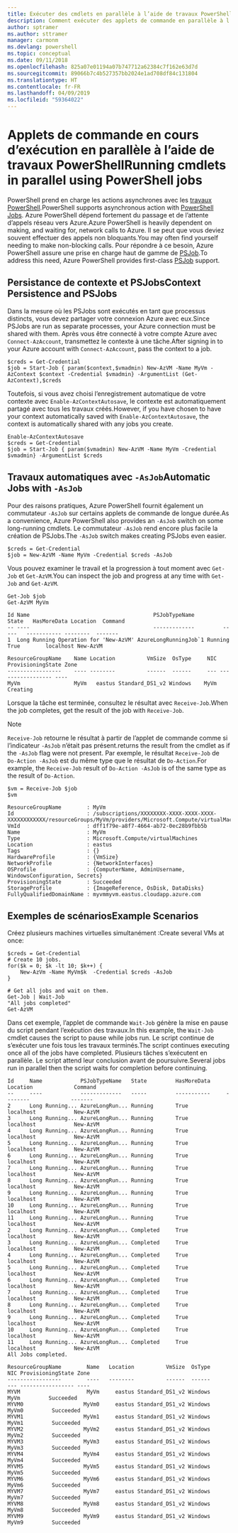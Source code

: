 ```yaml
---
title: Exécuter des cmdlets en parallèle à l’aide de travaux PowerShell
description: Comment exécuter des applets de commande en parallèle à l’aide du paramètre -AsJob.
author: sptramer
ms.author: sttramer
manager: carmonm
ms.devlang: powershell
ms.topic: conceptual
ms.date: 09/11/2018
ms.openlocfilehash: 825a07e01194a07b747712a62384c7f162e63d7d
ms.sourcegitcommit: 89066b7c4b527357bb2024e1ad708df84c131804
ms.translationtype: HT
ms.contentlocale: fr-FR
ms.lasthandoff: 04/09/2019
ms.locfileid: "59364022"
---
```

# <a name="running-cmdlets-in-parallel-using-powershell-jobs"></a><span data-ttu-id="0431e-103">Applets de commande en cours d’exécution en parallèle à l’aide de travaux PowerShell</span><span class="sxs-lookup"><span data-stu-id="0431e-103">Running cmdlets in parallel using PowerShell jobs</span></span>

<span data-ttu-id="0431e-104">PowerShell prend en charge les actions asynchrones avec les [travaux PowerShell](/powershell/module/microsoft.powershell.core/about/about_jobs).</span><span class="sxs-lookup"><span data-stu-id="0431e-104">PowerShell supports asynchronous action with [PowerShell Jobs](/powershell/module/microsoft.powershell.core/about/about_jobs).</span></span>
<span data-ttu-id="0431e-105">Azure PowerShell dépend fortement du passage et de l’attente d’appels réseau vers Azure.</span><span class="sxs-lookup"><span data-stu-id="0431e-105">Azure PowerShell is heavily dependent on making, and waiting for, network calls to Azure.</span></span> <span data-ttu-id="0431e-106">Il se peut que vous deviez souvent effectuer des appels non bloquants.</span><span class="sxs-lookup"><span data-stu-id="0431e-106">You may often find yourself needing to make non-blocking calls.</span></span> <span data-ttu-id="0431e-107">Pour répondre à ce besoin, Azure PowerShell assure une prise en charge haut de gamme de [PSJob](/powershell/module/microsoft.powershell.core/about/about_jobs).</span><span class="sxs-lookup"><span data-stu-id="0431e-107">To address this need, Azure PowerShell provides first-class [PSJob](/powershell/module/microsoft.powershell.core/about/about_jobs) support.</span></span>

## <a name="context-persistence-and-psjobs"></a><span data-ttu-id="0431e-108">Persistance de contexte et PSJobs</span><span class="sxs-lookup"><span data-stu-id="0431e-108">Context Persistence and PSJobs</span></span>

<span data-ttu-id="0431e-109">Dans la mesure où les PSJobs sont exécutés en tant que processus distincts, vous devez partager votre connexion Azure avec eux.</span><span class="sxs-lookup"><span data-stu-id="0431e-109">Since PSJobs are run as separate processes, your Azure connection must be shared with them.</span></span> <span data-ttu-id="0431e-110">Après vous être connecté à votre compte Azure avec `Connect-AzAccount`, transmettez le contexte à une tâche.</span><span class="sxs-lookup"><span data-stu-id="0431e-110">After signing in to your Azure account with `Connect-AzAccount`, pass the context to a job.</span></span>

```azurepowershell-interactive
$creds = Get-Credential
$job = Start-Job { param($context,$vmadmin) New-AzVM -Name MyVm -AzContext $context -Credential $vmadmin} -ArgumentList (Get-AzContext),$creds
```

<span data-ttu-id="0431e-111">Toutefois, si vous avez choisi l’enregistrement automatique de votre contexte avec `Enable-AzContextAutosave`, le contexte est automatiquement partagé avec tous les travaux créés.</span><span class="sxs-lookup"><span data-stu-id="0431e-111">However, if you have chosen to have your context automatically saved with `Enable-AzContextAutosave`, the context is automatically shared with any jobs you create.</span></span>

```azurepowershell-interactive
Enable-AzContextAutosave
$creds = Get-Credential
$job = Start-Job { param($vmadmin) New-AzVM -Name MyVm -Credential $vmadmin} -ArgumentList $creds
```

## <a name="automatic-jobs-with--asjob"></a><span data-ttu-id="0431e-112">Travaux automatiques avec `-AsJob`</span><span class="sxs-lookup"><span data-stu-id="0431e-112">Automatic Jobs with `-AsJob`</span></span>

<span data-ttu-id="0431e-113">Pour des raisons pratiques, Azure PowerShell fournit également un commutateur `-AsJob` sur certains applets de commande de longue durée.</span><span class="sxs-lookup"><span data-stu-id="0431e-113">As a convenience, Azure PowerShell also provides an `-AsJob` switch on some long-running cmdlets.</span></span>
<span data-ttu-id="0431e-114">Le commutateur `-AsJob` rend encore plus facile la création de PSJobs.</span><span class="sxs-lookup"><span data-stu-id="0431e-114">The `-AsJob` switch makes creating PSJobs even easier.</span></span>

```azurepowershell-interactive
$creds = Get-Credential
$job = New-AzVM -Name MyVm -Credential $creds -AsJob
```

<span data-ttu-id="0431e-115">Vous pouvez examiner le travail et la progression à tout moment avec `Get-Job` et `Get-AzVM`.</span><span class="sxs-lookup"><span data-stu-id="0431e-115">You can inspect the job and progress at any time with `Get-Job` and `Get-AzVM`.</span></span>

```azurepowershell-interactive
Get-Job $job
Get-AzVM MyVm
```

```output
Id Name                                       PSJobTypeName         State   HasMoreData Location  Command
-- ----                                       -------------         -----   ----------- --------  -------
1  Long Running Operation for 'New-AzVM' AzureLongRunningJob`1 Running True        localhost New-AzVM

ResourceGroupName    Name Location          VmSize  OsType     NIC ProvisioningState Zone
-----------------    ---- --------          ------  ------     --- ----------------- ----
MyVm                 MyVm   eastus Standard_DS1_v2 Windows    MyVm          Creating
```

<span data-ttu-id="0431e-116">Lorsque la tâche est terminée, consultez le résultat avec `Receive-Job`.</span><span class="sxs-lookup"><span data-stu-id="0431e-116">When the job completes, get the result of the job with `Receive-Job`.</span></span>

> [!NOTE]
> `Receive-Job` <span data-ttu-id="0431e-117">retourne le résultat à partir de l’applet de commande comme si l’indicateur `-AsJob` n’était pas présent.</span><span class="sxs-lookup"><span data-stu-id="0431e-117">returns the result from the cmdlet as if the `-AsJob` flag were not present.</span></span>
> <span data-ttu-id="0431e-118">Par exemple, le résultat `Receive-Job` de `Do-Action -AsJob` est du même type que le résultat de `Do-Action`.</span><span class="sxs-lookup"><span data-stu-id="0431e-118">For example, the `Receive-Job` result of `Do-Action -AsJob` is of the same type as the result of `Do-Action`.</span></span>

```azurepowershell-interactive
$vm = Receive-Job $job
$vm
```

```output
ResourceGroupName        : MyVm
Id                       : /subscriptions/XXXXXXXX-XXXX-XXXX-XXXX-XXXXXXXXXXXX/resourceGroups/MyVm/providers/Microsoft.Compute/virtualMachines/MyVm
VmId                     : dff1f79e-a8f7-4664-ab72-0ec28b9fbb5b
Name                     : MyVm
Type                     : Microsoft.Compute/virtualMachines
Location                 : eastus
Tags                     : {}
HardwareProfile          : {VmSize}
NetworkProfile           : {NetworkInterfaces}
OSProfile                : {ComputerName, AdminUsername, WindowsConfiguration, Secrets}
ProvisioningState        : Succeeded
StorageProfile           : {ImageReference, OsDisk, DataDisks}
FullyQualifiedDomainName : myvmmyvm.eastus.cloudapp.azure.com
```

## <a name="example-scenarios"></a><span data-ttu-id="0431e-119">Exemples de scénarios</span><span class="sxs-lookup"><span data-stu-id="0431e-119">Example Scenarios</span></span>

<span data-ttu-id="0431e-120">Créez plusieurs machines virtuelles simultanément :</span><span class="sxs-lookup"><span data-stu-id="0431e-120">Create several VMs at once:</span></span>

```azurepowershell-interactive
$creds = Get-Credential
# Create 10 jobs.
for($k = 0; $k -lt 10; $k++) {
    New-AzVm -Name MyVm$k  -Credential $creds -AsJob
}

# Get all jobs and wait on them.
Get-Job | Wait-Job
"All jobs completed"
Get-AzVM
```

<span data-ttu-id="0431e-121">Dans cet exemple, l’applet de commande `Wait-Job` génère la mise en pause du script pendant l’exécution des travaux.</span><span class="sxs-lookup"><span data-stu-id="0431e-121">In this example, the `Wait-Job` cmdlet causes the script to pause while jobs run.</span></span> <span data-ttu-id="0431e-122">Le script continue de s’exécuter une fois tous les travaux terminés.</span><span class="sxs-lookup"><span data-stu-id="0431e-122">The script continues executing once all of the jobs have completed.</span></span> <span data-ttu-id="0431e-123">Plusieurs tâches s’exécutent en parallèle. Le script attend leur conclusion avant de poursuivre.</span><span class="sxs-lookup"><span data-stu-id="0431e-123">Several jobs run in parallel then the script waits for completion before continuing.</span></span>

```output
Id     Name            PSJobTypeName   State         HasMoreData     Location             Command
--     ----            -------------   -----         -----------     --------             -------
2      Long Running... AzureLongRun... Running       True            localhost            New-AzVM
3      Long Running... AzureLongRun... Running       True            localhost            New-AzVM
4      Long Running... AzureLongRun... Running       True            localhost            New-AzVM
5      Long Running... AzureLongRun... Running       True            localhost            New-AzVM
6      Long Running... AzureLongRun... Running       True            localhost            New-AzVM
7      Long Running... AzureLongRun... Running       True            localhost            New-AzVM
8      Long Running... AzureLongRun... Running       True            localhost            New-AzVM
9      Long Running... AzureLongRun... Running       True            localhost            New-AzVM
10     Long Running... AzureLongRun... Running       True            localhost            New-AzVM
11     Long Running... AzureLongRun... Running       True            localhost            New-AzVM
2      Long Running... AzureLongRun... Completed     True            localhost            New-AzVM
3      Long Running... AzureLongRun... Completed     True            localhost            New-AzVM
4      Long Running... AzureLongRun... Completed     True            localhost            New-AzVM
5      Long Running... AzureLongRun... Completed     True            localhost            New-AzVM
6      Long Running... AzureLongRun... Completed     True            localhost            New-AzVM
7      Long Running... AzureLongRun... Completed     True            localhost            New-AzVM
8      Long Running... AzureLongRun... Completed     True            localhost            New-AzVM
9      Long Running... AzureLongRun... Completed     True            localhost            New-AzVM
10     Long Running... AzureLongRun... Completed     True            localhost            New-AzVM
11     Long Running... AzureLongRun... Completed     True            localhost            New-AzVM
All Jobs completed.

ResourceGroupName        Name   Location          VmSize  OsType           NIC ProvisioningState Zone
-----------------        ----   --------          ------  ------           --- ----------------- ----
MYVM                     MyVm     eastus Standard_DS1_v2 Windows          MyVm         Succeeded
MYVM0                   MyVm0     eastus Standard_DS1_v2 Windows         MyVm0         Succeeded
MYVM1                   MyVm1     eastus Standard_DS1_v2 Windows         MyVm1         Succeeded
MYVM2                   MyVm2     eastus Standard_DS1_v2 Windows         MyVm2         Succeeded
MYVM3                   MyVm3     eastus Standard_DS1_v2 Windows         MyVm3         Succeeded
MYVM4                   MyVm4     eastus Standard_DS1_v2 Windows         MyVm4         Succeeded
MYVM5                   MyVm5     eastus Standard_DS1_v2 Windows         MyVm5         Succeeded
MYVM6                   MyVm6     eastus Standard_DS1_v2 Windows         MyVm6         Succeeded
MYVM7                   MyVm7     eastus Standard_DS1_v2 Windows         MyVm7         Succeeded
MYVM8                   MyVm8     eastus Standard_DS1_v2 Windows         MyVm8         Succeeded
MYVM9                   MyVm9     eastus Standard_DS1_v2 Windows         MyVm9         Succeeded
```
